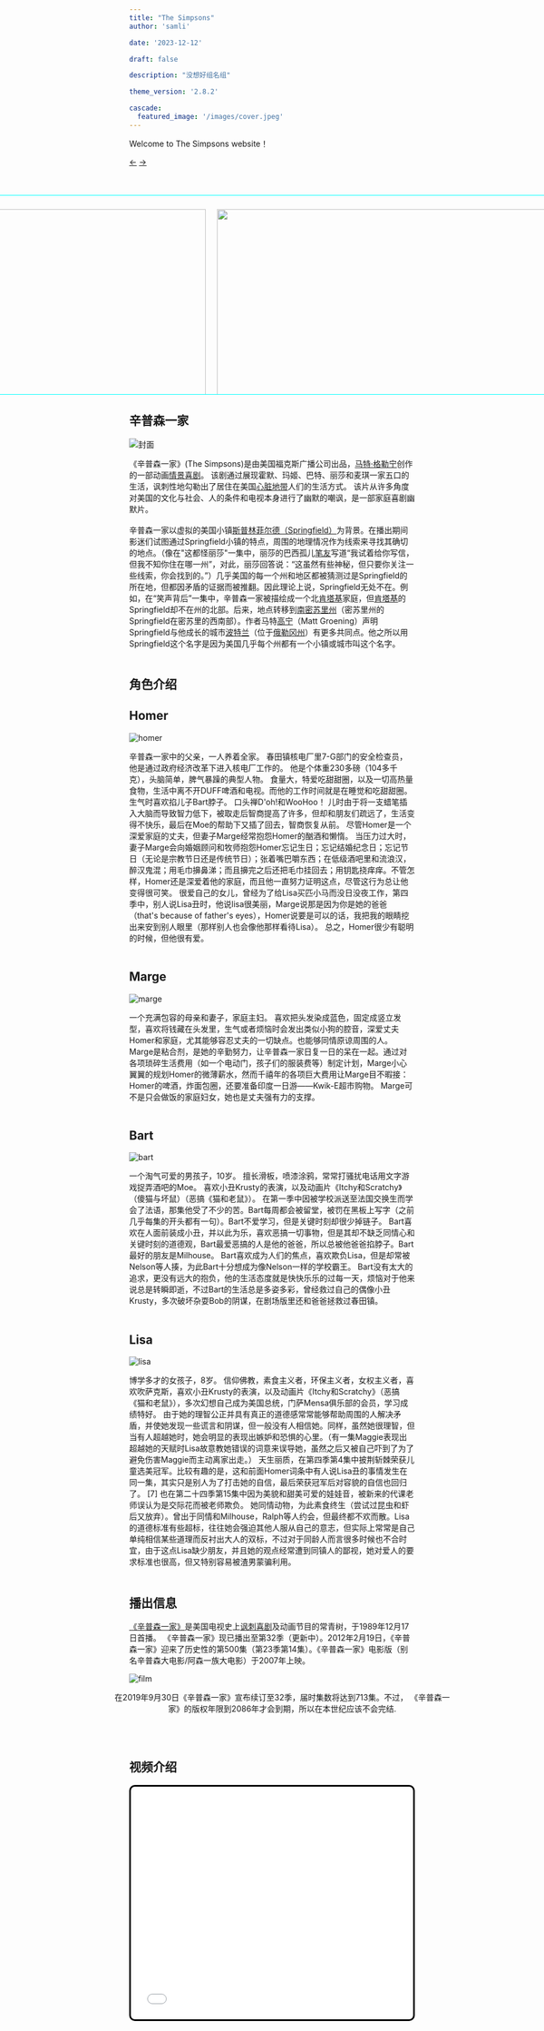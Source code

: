 ```yaml
---
title: "The Simpsons"
author: 'samli'

date: '2023-12-12'

draft: false

description: "没想好组名组"

theme_version: '2.8.2'

cascade:
  featured_image: '/images/cover.jpeg'
---  
```


Welcome to The Simpsons website！

<!DOCTYPE html>
<html>
<head>
	<title>无缝滚动</title>
</head>
<style type="text/css">
	
*{margin: 0;padding: 0;}
	#div1{position: relative;border:1px solid #0ff;width:1510px; height: 350px;margin:50px auto 0;overflow: hidden;margin-left: -500px;}
	#div1 ul{position: absolute;left: 0;}
	#div1 ul li{list-style: none;width:600px;float: left;padding: 10px;height: 1800px;}
	#div1 ul li img{width:100%;}
</style>
<script type="text/javascript">
	window.onload=function(){
		var oDiv=document.getElementById('div1');
		var oUl=oDiv.getElementsByTagName('ul')[0];
		var aLi=oUl.getElementsByTagName('li');
		var aA=document.getElementsByTagName('a');//获取向右向左的箭头
		var timer=null;
		var iSpeed=10;
		oUl.innerHTML+=oUl.innerHTML;//定义图片可以循环播放
		oUl.style.width=aLi.length*aLi[0].offsetWidth+'px';//定义外层ul的宽度，根据图片的个数和每个图片的宽度计算，保证总宽度是可调整的
		function fnMove(){
			if(oUl.offsetLeft<-oUl.offsetWidth/2){
				oUl.style.left=0;
			}else if(oUl.offsetLeft>0){
				oUl.style.left=-oUl.offsetWidth/2+'px';
			}//定义到边界的时候，实现无缝衔接
			oUl.style.left=oUl.offsetLeft+iSpeed+'px';
//定义图片的右边距随着速度不断不断增加，或减小，实现运动的效果
		}
		timer=setInterval(fnMove,200);
		aA[0].onclick=function(){
			iSpeed=-10;
//按下左箭头，定义向左运动
		}
		aA[1].onclick=function(){
			iSpeed=10;
//按下右箭头，定义向右运动
		}
		oDiv.onmouseover=function(){
			clearInterval(timer);
//鼠标移动到图片上，清除定时器，停止运动
		}
		oDiv.onmouseout=function(){
			timer=setInterval(fnMove,175);
//鼠标移出，重新开启定时器，重新运动
		}
	};
</script>
<body>
	<a href="javascript:;">←</a>
	<a href="javascript:;">→</a>
<div id="div1">
	<ul>
	<div class="carousel">
		<li><img src="/images/P183872_b_h8_co.webp"></li>
		<li><img src="/images/Cue_Detective_69.JPG.webp"></li>
		<li><img src="/images/Simpsons_on_Disney_Plus (1).webp"></li>
		<li><img src="/images/SeriesList_s35-1.webp"></li>
		<li><img src="/images/1024px-murder_she_boat_promo_3-min.webp"></li>
		<div style="clear: none;"></div>
	</ul>
</div>
</body>
</html>



## 辛普森一家


<body>

![封面](/images/first.jpg)


《辛普森一家》(The Simpsons)是由美国福克斯广播公司出品，[马特·格勒宁](https://baike.baidu.com/item/%E9%A9%AC%E7%89%B9%C2%B7%E6%A0%BC%E5%8B%92%E5%AE%81/10015375?fromModule=lemma_inlink)创作的一部动画[情景喜剧](https://baike.baidu.com/item/%E6%83%85%E6%99%AF%E5%96%9C%E5%89%A7/1528621?fromModule=lemma_inlink)。
该剧通过展现霍默、玛姬、巴特、丽莎和麦琪一家五口的生活，讽刺性地勾勒出了居住在美国[心脏地带](https://baike.baidu.com/item/%E5%BF%83%E8%84%8F%E5%9C%B0%E5%B8%A6/5041683?fromModule=lemma_inlink)人们的生活方式。
该片从许多角度对美国的文化与社会、人的条件和电视本身进行了幽默的嘲讽，是一部家庭喜剧幽默片。
<br><br>
辛普森一家以虚拟的美国小镇[斯普林菲尔德（Springfield）](https://baike.baidu.com/item/%E6%96%AF%E6%99%AE%E6%9E%97%E8%8F%B2%E5%B0%94%E5%BE%B7/1420017?fromModule=lemma_inlink)为背景。在播出期间影迷们试图通过Springfield小镇的特点，周围的地理情况作为线索来寻找其确切的地点。（像在"这都怪丽莎"一集中，丽莎的巴西孤儿[笔友](https://baike.baidu.com/item/%E7%AC%94%E5%8F%8B/368258?fromModule=lemma_inlink)写道“我试着给你写信，但我不知你住在哪一州”，对此，丽莎回答说：“这虽然有些神秘，但只要你关注一些线索，你会找到的。”）几乎美国的每一个州和地区都被猜测过是Springfield的所在地，但都因矛盾的证据而被推翻。因此理论上说，Springfield无处不在。例如，在“笑声背后”一集中，辛普森一家被描绘成一个北[肯塔基](https://baike.baidu.com/item/%E8%82%AF%E5%A1%94%E5%9F%BA%E5%B7%9E/3438094?fromtitle=%E8%82%AF%E5%A1%94%E5%9F%BA&fromid=957707)家庭，但[肯塔基](https://baike.baidu.com/item/%E8%82%AF%E5%A1%94%E5%9F%BA%E5%B7%9E/3438094?fromtitle=%E8%82%AF%E5%A1%94%E5%9F%BA&fromid=957707)的Springfield却不在州的北部。后来，地点转移到[南密苏里州](https://baike.baidu.com/item/%E5%AF%86%E8%8B%8F%E9%87%8C%E5%B7%9E/3438672?fromModule=lemma_inlink)（密苏里州的Springfield在密苏里的西南部）。作者马特[高宁](https://baike.baidu.com/item/%E9%AB%98%E5%AE%81/56400)（Matt Groening）声明Springfield与他成长的城市[波特兰](https://baike.baidu.com/item/%E6%B3%A2%E7%89%B9%E5%85%B0/72169?fromModule=lemma_inlink)（位于[俄勒冈州](https://baike.baidu.com/item/%E4%BF%84%E5%8B%92%E5%86%88%E5%B7%9E/3439295?fromModule=lemma_inlink)）有更多共同点。他之所以用Springfield这个名字是因为美国几乎每个州都有一个小镇或城市叫这个名字。
<br><br>

## 角色介绍
## Homer
![homer](/images/homer.jpg)

辛普森一家中的父亲，一人养着全家。
春田镇核电厂里7-G部门的安全检查员，他是通过政府经济改革下进入核电厂工作的。
他是个体重230多磅（104多千克），头脑简单，脾气暴躁的典型人物。
食量大，特爱吃甜甜圈，以及一切高热量食物，生活中离不开DUFF啤酒和电视。而他的工作时间就是在睡觉和吃甜甜圈。
生气时喜欢掐儿子Bart脖子。
口头禅D'oh!和WooHoo！
儿时由于将一支蜡笔插入大脑而导致智力低下，被取走后智商提高了许多，但却和朋友们疏远了，生活变得不快乐，最后在Moe的帮助下又插了回去，智商恢复从前。
尽管Homer是一个深爱家庭的丈夫，但妻子Marge经常抱怨Homer的酗酒和懒惰。
当压力过大时，妻子Marge会向婚姻顾问和牧师抱怨Homer忘记生日；忘记结婚纪念日；忘记节日（无论是宗教节日还是传统节日）；张着嘴巴嚼东西；在低级酒吧里和流浪汉，醉汉鬼混；用毛巾擤鼻涕；而且擤完之后还把毛巾挂回去；用钥匙挠痒痒。不管怎样，Homer还是深爱着他的家庭，而且他一直努力证明这点，尽管这行为总让他变得很可笑。
很爱自己的女儿，曾经为了给Lisa买匹小马而没日没夜工作，第四季中，别人说Lisa丑时，他说lisa很美丽，Marge说那是因为你是她的爸爸（that's because of father's eyes），Homer说要是可以的话，我把我的眼睛挖出来安到别人眼里（那样别人也会像他那样看待Lisa）。
总之，Homer很少有聪明的时候，但他很有爱。
<br><br>

## Marge
![marge](/images/marge.jpg)

一个充满包容的母亲和妻子，家庭主妇。
喜欢把头发染成蓝色，固定成竖立发型，喜欢将钱藏在头发里，生气或者烦恼时会发出类似小狗的腔音，深爱丈夫Homer和家庭，尤其能够容忍丈夫的一切缺点。也能够同情原谅周围的人。
Marge是粘合剂，是她的辛勤努力，让辛普森一家日复一日的呆在一起。通过对各项琐碎生活费用（如一个电动门，孩子们的服装费等）制定计划，Marge小心翼翼的规划Homer的微薄薪水，然而千禧年的各项巨大费用让Marge目不暇接：Homer的啤酒，炸面包圈，还要准备印度一日游——Kwik-E超市购物。
Marge可不是只会做饭的家庭妇女，她也是丈夫强有力的支撑。
<br><br>

## Bart
![bart](/images/bart.gif)

一个淘气可爱的男孩子，10岁。
擅长滑板，喷漆涂鸦，常常打骚扰电话用文字游戏捉弄酒吧的Moe。
喜欢小丑Krusty的表演，以及动画片《Itchy和Scratchy》（傻猫与坏鼠）（恶搞《猫和老鼠》）。
在第一季中因被学校派送至法国交换生而学会了法语，那集他受了不少的苦。Bart每周都会被留堂，被罚在黑板上写字（之前几乎每集的开头都有一句）。Bart不爱学习，但是关键时刻却很少掉链子。
Bart喜欢在人面前装成小丑，并以此为乐，喜欢恶搞一切事物，但是其却不缺乏同情心和关键时刻的道德观，Bart最爱恶搞的人是他的爸爸，所以总被他爸爸掐脖子。Bart最好的朋友是Milhouse。
Bart喜欢成为人们的焦点，喜欢欺负Lisa，但是却常被Nelson等人揍，为此Bart十分想成为像Nelson一样的学校霸王。
Bart没有太大的追求，更没有远大的抱负，他的生活态度就是快快乐乐的过每一天，烦恼对于他来说总是转瞬即逝，不过Bart的生活总是多姿多彩，曾经救过自己的偶像小丑Krusty，多次破坏杂耍Bob的阴谋，在剧场版里还和爸爸拯救过春田镇。
<br><br>
## Lisa
![lisa](/images/lisa.png)

博学多才的女孩子，8岁。
信仰佛教，素食主义者，环保主义者，女权主义者，喜欢吹萨克斯，喜欢小丑Krusty的表演，以及动画片《Itchy和Scratchy》（恶搞《猫和老鼠》），多次幻想自己成为美国总统，门萨Mensa俱乐部的会员，学习成绩特好。
由于她的理智公正并具有真正的道德感常常能够帮助周围的人解决矛盾，并使她发现一些谎言和阴谋，但一般没有人相信她。同样，虽然她很理智，但当有人超越她时，她会明显的表现出嫉妒和恐惧的心里。（有一集Maggie表现出超越她的天赋时Lisa故意教她错误的词意来误导她，虽然之后又被自己吓到了为了避免伤害Maggie而主动离家出走。）
天生丽质，在第四季第4集中披荆斩棘荣获儿童选美冠军。比较有趣的是，这和前面Homer词条中有人说Lisa丑的事情发生在同一集，其实只是别人为了打击她的自信，最后荣获冠军后对容貌的自信也回归了。 [7]
也在第二十四季第15集中因为美貌和甜美可爱的娃娃音，被新来的代课老师误认为是交际花而被老师欺负。
她同情动物，为此素食终生（尝试过昆虫和虾后又放弃）。曾出于同情和Milhouse，Ralph等人约会，但最终都不欢而散。Lisa的道德标准有些超标，往往她会强迫其他人服从自己的意志，但实际上常常是自己单纯相信某些道理而反衬出大人的双标，不过对于同龄人而言很多时候也不合时宜，由于这点Lisa缺少朋友，并且她的观点经常遭到同镇人的鄙视，她对爱人的要求标准也很高，但又特别容易被渣男蒙骗利用。
<br><br>

## 播出信息
[《辛普森一家》](https://baike.baidu.com/reference/35758/533aYdO6cr3_z3kATPyIzvz1N37MNIipu-KGUeZzzqIP0XOpX5nyFI49-Jk88fooAAPO_YtrbcYGmea5FR0AsqsNJK1sAep2yDU)是美国电视史上[讽刺喜剧](https://baike.baidu.com/item/%E8%AE%BD%E5%88%BA%E5%96%9C%E5%89%A7/479620?fromModule=lemma_inlink)及动画节目的常青树，于1989年12月17日首播。
《辛普森一家》现已播出至第32季（更新中）。2012年2月19日，《辛普森一家》迎来了历史性的第500集（第23季第14集）。《辛普森一家》电影版（别名辛普森大电影/阿森一族大电影）于2007年上映。

![film](/images/film.jpg)

<p style="width: 600px; text-align: center;margin-left: -30px;">在2019年9月30日《辛普森一家》宣布续订至32季，届时集数将达到713集。不过，
 《辛普森一家》的版权年限到2086年才会到期，所以在本世纪应该不会完结.
</p>  

<br><br>

## 视频介绍  

<head>
<style>
  .video-container {
    border: 3px solid #000;
    border-radius: 10px;
    padding: 5px;
  }
</style>
<div class="video-container">
<iframe src="//player.bilibili.com/player.html?aid=942010036&bvid=BV17W4y1h73V&cid=804436734&p=1" scrolling="no" border="0" frameborder="no" framespacing="0" allowfullscreen="true" width="100%"  height="400px" left="500px"</iframe>
  }
</div>
</head>